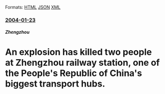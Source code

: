 
Formats: [HTML](/news/2004/01/23/an-explosion-has-killed-two-people-at-zhengzhou-railway-station-one-of-the-people-s-republic-of-china-s-biggest-transport-hubs.html)  [JSON](/news/2004/01/23/an-explosion-has-killed-two-people-at-zhengzhou-railway-station-one-of-the-people-s-republic-of-china-s-biggest-transport-hubs.json)  [XML](/news/2004/01/23/an-explosion-has-killed-two-people-at-zhengzhou-railway-station-one-of-the-people-s-republic-of-china-s-biggest-transport-hubs.xml)  

### [2004-01-23](/news/2004/01/23/index.md)

##### Zhengzhou
#  An explosion has killed two people at Zhengzhou railway station, one of the People's Republic of China's biggest transport hubs.



